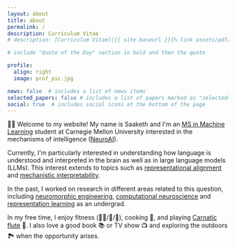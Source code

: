 ```yaml
---
layout: about
title: about
permalink: /
description: Curriculum Vitae
# description: [Curriculum Vitae]({{ site.baseurl }}{% link assets/pdf/Medepalli_Saaketh_CV.pdf %}) -> how to link to other pages/assets regularly 

# include "Quote of the Day" section in bold and then the quote

profile:
  align: right
  image: prof_pic.jpg

news: false  # includes a list of news items
selected_papers: false # includes a list of papers marked as "selected={true}"
social: true  # includes social icons at the bottom of the page
---
```


👋🏽 Welcome to my website! My name is Saaketh and I'm an [MS in Machine Learning](https://www.ml.cmu.edu/academics/machine-learning-masters-curriculum.html) student at Carnegie Mellon University interested in the mechanisms of intelligence ([NeuroAI](https://www.nature.com/articles/s41467-023-37180-x)).

Currently, I'm particularly interested in understanding how language is understood and interpreted in the brain as well as in large language models (LLMs). This interest extends to topics such as [representational alignment](https://arxiv.org/pdf/2310.13018.pdf) and [mechanistic interpretability](https://www.neelnanda.io/mechanistic-interpretability/quickstart).

In the past, I worked on research in different areas related to this question, including [neuromorphic engineering](https://onlinelibrary.wiley.com/doi/full/10.1002/aisy.202200179), [computational neuroscience](https://www.reddit.com/r/neuromatch/comments/xo3nk4/saaketh_medepalli_vip_inhibitory_neurons_in_the/) and [representation learning](https://arxiv.org/pdf/2310.00451.pdf) as an undergrad.

In my free time, I enjoy fitness (🏋🏾/🎾/🏏), cooking 🥘, and playing [Carnatic flute](https://en.wikipedia.org/wiki/Venu) 🪈. I also love a good book 📚 or TV show 📺 and exploring the outdoors 🏞️ when the opportunity arises.

